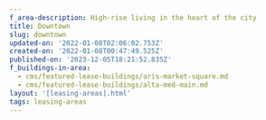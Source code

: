 ```yaml
---
f_area-description: High-rise living in the heart of the city
title: Downtown
slug: downtown
updated-on: '2022-01-08T02:06:02.753Z'
created-on: '2022-01-08T00:47:49.525Z'
published-on: '2023-12-05T18:21:52.835Z'
f_buildings-in-area:
  - cms/featured-lease-buildings/aris-market-square.md
  - cms/featured-lease-buildings/alta-med-main.md
layout: '[leasing-areas].html'
tags: leasing-areas
---
```



